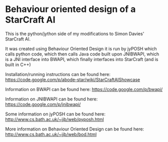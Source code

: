 Behaviour oriented design of a StarCraft AI
=================

This is the python/jython side of my modifications to Simon Davies' StarCraft AI.

It was created using Behaviour Oriented Design it is run by jyPOSH which calls python code, 
which then calls Java code built upon JNIBWAPI, which is a JNI interface into BWAPI,
which finally interfaces into StarCraft (and is built in C++)

Installation/running instructions can be found here: https://code.google.com/p/abode-star/wiki/StarCraftAIShowcase

Information on BWAPI can be found here: https://code.google.com/p/bwapi/

Information on JNIBWAPI can be found here: https://code.google.com/p/jnibwapi/

Some information on jyPOSH can be found here: http://www.cs.bath.ac.uk/~jjb/web/pyposh.html

More information on Behaviour Oriented Design can be found here: http://www.cs.bath.ac.uk/~jjb/web/bod.html

